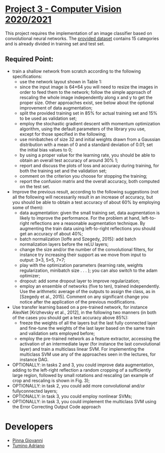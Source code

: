 # [Project 3 - Computer Vision 2020/2021](https://github.com/Gideon996/Computer-Vision-2020/blob/main/project_assignments.pdf)

This project requires the implementation of an image classifier based on convolutional neural networks. The [provided dataset](https://github.com/Gideon996/Computer-Vision-2020/tree/main/ImageSet) contains 15 categories and is already divided in training set and test set.

## Required Point:
- train a shallow network from scratch according to the following specifications:
  - use the network layout shown in Table 1:
  - since the input image is 64×64 you will need to resize the images in order to feed them to the network; follow the simple approach of rescaling the whole image independently along x and y to get the proper size. Other approaches exist, see below about the optional improvement of data augmentation;
  - split the provided training set in 85% for actual training set and 15% to be used as validation set;
  - employ the stochastic gradient descent with momentum optimization algorithm, using the default parameters of the library you use, except for those specified in the following;
  - use minibatches of size 32 and initial weights drawn from a Gaussian distribution with a mean of 0 and a standard deviation of 0.01; set the initial bias values to 0;
  - by using a proper value for the learning rate, you should be able to obtain an overall test accuracy of around 30% 1;
  - report and discuss the plots of loss and accuracy during training, for both the training set and the validation set;
  - comment on the criterion you choose for stopping the training;
  - report the confusion matrix and the overall accuracy, both computed on the test set.
- Improve the previous result, according to the following suggestions (not all the following will necessarily result in an increase of accuracy, but you should be able to obtain a test accuracy of about 60% by employing some of them):
  - data augmentation: given the small training set, data augmentation is likely to improve the performance. For the problem at hand, left-to-right reflections are a reasonable augmentation technique. By augmenting the train data using left-to-right reflections you should get an accuracy of about 40%;
  - batch normalization [Ioffe and Szegedy, 2015]: add batch normalization layers before the reLU layers;
  - change the size and/or the number of the convolutional filters, for instance try increasing their support as we move from input to output: 3×3, 5×5, 7×7;
  - play with the optimization parameters (learning rate, weights regularization, minibatch size . . . ); you can also switch to the adam optimizer;
  - dropout: add some dropout layer to improve regularization;
  - employ an ensemble of networks (five to ten), trained independently. Use the arithmetic average of the outputs to assign the class, as in [Szegedy et al., 2015].
Comment on any significant change you notice after the application of the
previous modifications.
- Use transfer learning based on a pre-trained network, for instance AlexNet [Krizhevsky et al., 2012], in the following two manners (in both of the cases you should get a test accuracy above 85%):
  - freeze the weights of all the layers but the last fully connected layer and fine-tune the weights of the last layer based on the same train and validation sets employed before; 
  - employ the pre-trained network as a feature extractor, accessing the activation of an intermediate layer (for instance the last convolutional layer) and train a multiclass linear SVM. For implementing the multiclass SVM use any of the approaches seen in the lectures, for instance DAG.
- OPTIONALLY: in tasks 2 and 3, you could improve data augmentation, adding to the left-right reflection a random cropping of a sufficiently large region, followed by small rotations and rescaling (an example of crop and rescaling is shown in Fig. 3);
- OPTIONALLY: in task 2, you could add more convolutional and/or fullyconnected layers;
- OPTIONALLY: in task 3, you could employ nonlinear SVMs;
- OPTIONALLY: in task 3, you could implement the multiclass SVM using the Error Correcting Output Code approach


# Developers
- [Pinna Giovanni](https://www.giovannipinna.net)
- [Tumino Adriano](https://github.com/Gideon996)
